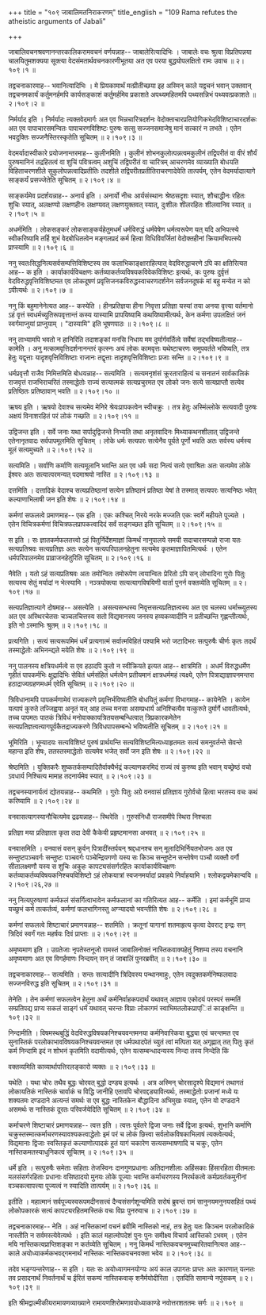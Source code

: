+++
title = "१०९ जाबालिमतनिराकरणम्"
title_english = "109 Rama refutes the atheistic arguments of Jabali"

+++


जाबालिवचनश्रवणानन्तरकालिकरामवचनं वर्णयन्नाह-- जाबालेरित्यादिभिः ।
जाबालेः वचः श्रुत्वा विप्रतिपन्नया चालयितुमशक्यया सूक्त्या
वेदसंमतार्थवचनकारणीभूतया अत एव परया बुद्ध्योपलक्षितो रामः उवाच  ॥ 
२।१०९।१  ॥   

  

तद्वचनाकारमाह-- भवानित्यादिभिः । मे प्रियकामार्थं मत्प्रीतीच्छया इह
अस्मिन् काले यद्वचनं भवान् उक्तवान् तद्वचनमकार्यं कर्तुमनर्हमपि
कार्यसङ्काशं कर्तुमर्हमिव प्रकाशते अपथ्यमहितमपि पथ्यसन्निभं
पथ्यवत्प्रकाशते  ॥  २।१०९।२  ॥   

  

निर्मर्याद इति । निर्मर्यादः त्यक्तवेदमार्गः अत एव भिन्नचारित्रदर्शनः
वेदोक्ताचारप्रतियोगिकभेदविशिष्टाचारदर्शकः अत एव पापाचारसमन्वितः
पापाचरणविशिष्टः पुरुषः सत्सु सज्जनसमाजेषु मानं सत्कारं न लभते । एतेन
भवदुक्तिः सज्जनैस्तिरस्कृतेति सूचितम्  ॥  २।१०९।३  ॥   

  

वेदमर्यादास्वीकारे प्रयोजनान्तरमाह-- कुलीनमिति । कुलीनं
शोभनकुलोत्पन्नत्वमकुलीनं तद्विपरीतं वा वीरं शौर्यं पुरुषमानिनं
तद्रहितत्वं वा शुचिं पवित्रत्वम् अशुचिं तद्विपरीतं वा चारित्रम् आचरणमेव
व्याख्याति बोधयति विहिताचरणशीले सुकुलोपन्नत्वादिप्रतीतिः तदशीले
तद्विपरीतप्रतीतिराचरणादेवेति तात्पर्यम्, एतेन वेदमर्यादात्यागे साङ्कर्यं
प्रसज्जेतेति सूचितम्  ॥  २।१०९।४  ॥   

  

साङ्कर्यमेव प्रदर्शयन्नाह-- अनार्य इति । अनार्यो नीचः आर्यसंस्थानः
श्रेष्ठसदृशः स्यात्, शौचाद्धीनः रहितः शुचिः स्यात्, अलक्षण्यो लक्षणहीनः
लक्षण्यवत् लक्षणयुक्तवत् स्यात्, दुःशीलः शीलरहितः शीलवानिव स्यात्  ॥ 
२।१०९।५  ॥   

  

अधर्ममिति । लोकसङ्करं लोकसाङ्कर्यहेतुमधर्मं धर्मविरुद्धं धर्मवेषेण
धर्मत्वरूपेण यत् यदि अभिपत्स्ये स्वीकरिष्यामि तर्हि शुभं वेदबोधितत्वेन
मङ्गलप्रदं कर्म हित्वा विधिविवर्जितां वेदोक्तहीनां क्रियामभिपत्स्ये
प्राप्स्यामि  ॥  २।१०९।६  ॥   

  

ननु स्वतःसिद्धनित्यसर्वसम्पत्तिविशिष्टस्य तव फलाभिकाङ्क्षाराहित्यात्
वेदविरुद्धाचरणे ऽपि का क्षतिरित्यत आह-- क इति । कार्याकार्यविचक्षणः
कर्तव्याकर्तव्यविषयकविवेकविशिष्टः इत्यर्थः, कः पुरुषः दुर्वृत्तं
वेदविरुद्धवृत्तिविशिष्टमत एव लोकदूषणं प्रवृत्तिजनकविरुद्धस्वाचरणदर्शनेन
सर्वजनदूषकं मां बहु मन्येत न को ऽपीत्यर्थः  ॥  २।१०९।७  ॥   

  

ननु किं बहुमानेनेत्यत आह-- कस्येति । हीनप्रतिज्ञया हीना निवृत्ता
प्रतिज्ञा यस्यां तया अनया वृत्त्या वर्तमानो ऽहं वृत्तं
स्वधर्मच्युतिरूपवृत्तान्तं कस्य यास्यामि प्रापयिष्यामि
कथयिष्यामीत्यर्थः, केन कर्मणा उपलक्षितं जनं स्वर्गमाप्नुयां प्राप्नुयाम्
। "दास्यामि" इति भूषणपाठः  ॥  २।१०९।८  ॥   

  

ननु ताभ्यामपि भवतो न हानिरिति तदाशङ्कां मनसि निधाय मम दुर्मार्गवर्तित्वे
सर्वेषां तद्भविष्यतीत्याह-- कामेति । अनु मत्कामवृत्तिदर्शनानन्तरं
कृत्स्नः अयं लोकः कामवृत्तः यथेष्टाचरणः समुपवर्तते भविष्यति, तत्र हेतुः
यद्वृत्ताः यादृशवृत्तिविशिष्टाः राजानः तद्वृत्ताः तादृशवृत्तिविशिष्टाः
प्रजाः सन्ति  ॥  २।१०९।९  ॥   

  

धर्मप्रवृत्तौ राजैव निमित्तमिति बोधयन्नाह-- सत्यमिति । सत्यमनृशंसं
क्रूरताराहित्यं च सनातनं सार्वकालिकं राजवृत्तं राजभिराचरितं तस्माद्धेतोः
राज्यं सत्यात्मकं सत्यप्रचुरमत एव लोको जनः सत्ये सत्यप्राप्तौ सत्येव
प्रतिष्ठितः प्रतिष्ठावान् भवति  ॥  २।१०९।१०  ॥   

  

ऋषय इति । ऋषयो देवाश्च सत्यमेव मेनिरे श्रेयःप्रापकत्वेन स्वीचक्रुः ।
तत्र हेतुः अस्मिंल्लोके सत्यवादी पुरुषः अक्षयं विनाशरहितं परं लोकं
गच्छति  ॥  २।१०९।११  ॥   

  

उद्विजन्त इति । सर्वे जनाः यथा सर्पादुद्विजन्ते निभ्यति तथा अनृतवादिनः
मिथ्याकथनशीलात् उद्विजन्ते एतेनानृतवादः सर्वपापमूलमिति सूचितम् । लोके
धर्मः सत्यपरः सत्येनैव पूर्यते पूर्णो भवति अतः सर्वस्य धर्मस्य मूलं
सत्यमुच्यते  ॥  २।१०९।१२  ॥   

  

सत्यमिति । सर्वाणि कर्माणि सत्यमूलानि भवन्ति अत एव धर्मः सदा नित्यं
सत्ये एवाश्रितः अतः सत्यमेव लोके ईश्वरः अतः सत्यात्परमन्यत् पदमाश्रयो
नास्ति  ॥  २।१०९।१३  ॥   

  

दत्तमिति । दत्तादिकं वेदाश्च सत्यप्रतिष्ठानां सत्येन प्रतिष्ठानं
प्रतिष्ठा येषां ते तस्मात् सत्यपरः सत्यनिष्ठः भवेत् कल्याणाभिलाषी जन इति
शेषः  ॥  २।१०९।१४  ॥   

  

कर्मणां सफलत्वे प्रमाणमाह-- एक इति । एकः कश्चित् निरये नरके मज्जति एकः
स्वर्गे महीयते पूज्यते । एतेन विचित्रकर्मणां विचित्रफलप्रापकत्वादिदं
सर्वं सङ्गच्छत इति सूचितम्  ॥  २।१०९।१५  ॥   

  

स इति । सः ज्ञातकर्मफलतत्त्वो ऽहं पितुर्निर्देशमाज्ञां किमर्थं नानुपालये
समयी सदाचारसम्पन्नो राजा यतः सत्यप्रतिश्रवः सत्यप्रतिज्ञः अतः सत्येन
सत्यपरिपालनहेतुना सत्यमेव कृतमाज्ञापितमित्यर्थः । एतेन धर्मपरिपालनमेव
प्राव्राजनहेतुरिति सूचितम्  ॥  २।१०९।१६  ॥   

  

नैवेति । यतो ऽहं सत्यप्रतिश्रवः अतः तमोन्वितः तमोरूपेण त्वयान्वितः
प्रेरितो ऽपि सन् लोभादिना गुरोः पितुः सत्यस्य सेतुं मर्यादां न
भेत्स्यामि । नञ्त्रयोक्त्या सत्यत्यागविषयिणी वार्ता पुनर्न वक्तव्येति
सूचितम्  ॥  २।१०९।१७  ॥   

  

सत्यप्रतिज्ञात्यागे दोषमाह-- असत्येति । असत्यसन्धस्य
निवृत्तसत्यप्रतिज्ञत्वस्य अत एव चलस्य धर्माच्च्युतस्य अत एव अस्थिरचेतसः
चञ्चलचित्तस्य सतो विद्यमानस्य जनस्य हव्यकव्यादीनि न प्रतीच्छन्ति
गृह्णन्तीत्यर्थः, इति नो ऽस्माभिः श्रुतम्  ॥  २।१०९।१८  ॥   

  

प्रत्यगिति । सत्यं सत्यरूपमिमं धर्मं प्रत्यगात्मं सर्वात्मविहितं पश्यामि
भरो जटादिभरः सत्पुरुषैः चीर्णः कृतः तदर्थं तस्माद्धेतोः अभिनन्द्यते
मयेति शेषः  ॥  २।१०९।१९  ॥   

  

ननु पालनस्य क्षत्रियधर्मत्वे स एव हठादपि कुतो न स्वीक्रियते इत्यत आह--
क्षात्रमिति । अधर्मं विरुद्धधर्मेण गृहीतं पापकर्मभिः क्षुद्रादिभिः
सेवितं धर्मसंहितं धर्मत्वेन प्रतीयमानं क्षात्रधर्ममहं त्यक्ष्ये, एतेन
पित्राद्याज्ञापनमन्तरा हठाद्राज्यग्रहणमधर्म एवेति सूचितम्  ॥  २।१०९।२०
 ॥   

  

त्रिविधानामपि पापकर्मणामेवं राज्यकरणे प्रवृत्तिर्भविष्यतीति बोधयितुं
कर्मणां विभागमाह-- कायेनेति । कायेन यत्पापं कुरुते तज्जिह्वया अनृतं यत्
आह तच्च मनसा असम्प्रधार्य अनिश्चित्यैव यत्कुरुते दुर्मार्गे
धावतीत्यर्थः, तच्च पापमतः पातकं त्रिविधं मनोवाक्कायत्रितयसम्बन्धित्वात्
त्रिप्रकारकमेतेन सत्यप्रतिज्ञत्वत्यागपूर्वकैतद्राज्यकरणे
त्रिविधपापसम्बन्धे भविष्यतीति सूचितम्  ॥  २।१०९।२१  ॥   

  

भूमिरिति । भूम्यादयः सत्यविशिष्टं पुरुषं प्रार्थयन्ति
सत्यविशिष्टमित्यध्याहृतमतः सत्यं समनुवर्तन्ते सेवन्ते महान्त इति शेषः,
ततस्तस्माद्धेतोः सत्यमेव भजेत् सर्वो जन इति शेषः  ॥  २।१०९।२२  ॥   

  

श्रेष्ठमिति । युक्तिकरैः शुष्कतर्कसम्पादितैर्वाक्यैर्भद्रं कल्याणकरमिदं
राज्यं त्वं कुरुष्व इति भवान् यच्छ्रेष्ठं वचो ऽवधार्य निश्चित्य मामाह
तदनार्यमेव स्यात्  ॥  २।१०९।२३  ॥   

  

तद्वचनस्यानार्यत्वं द्योतयन्नाह-- कथमिति । गुरोः पितुः अग्रे वनवासं
प्रतिज्ञाय गुरोर्वचो हित्वा भरतस्य वचः कथं करिष्यामि  ॥  २।१०९।२४  ॥   

  

वनवासत्यागस्यानौचित्यमेव द्रढयन्नाह-- स्थिरेति । गुरुसंनिधौ राजसमीपे
स्थिरा निश्चला  

प्रतिज्ञा मया प्रतिज्ञाता कृता तदा देवी कैकेयी प्रहृष्टमानसा अभवत्  ॥ 
२।१०९।२५  ॥   

  

वनवासमिति । वनवासं वसन् कुर्वन् पित्रादींस्तर्पयन् श्रद्दधानश्च सन्
मूलादिभिर्नियतभोजनः अत एव सन्तुष्टपञ्चवर्गः सन्तुष्टः पञ्चवर्गः
पञ्चेन्द्रियगणो यस्य सः किञ्च सन्तुष्टेन सन्तोषेण पञ्चौ व्यक्तौ वर्गौ
सीतालक्ष्मणौ यस्य स शुचिः अकुहः कापट्यसंसर्गरहितः कार्याकार्यविचक्षणः
कर्तव्याकर्तव्यविषयकनिश्चयविशिष्टो ऽहं लोकयात्रां स्वजनमर्यादां प्रवाहये
निर्वाहयामि । श्लोकद्वयमेकान्वयि  ॥  २।१०९।२६,२७  ॥   

  

ननु नित्यपुरुषाणां कर्मफलं संसर्गित्वाभावेन कर्मफलानां का गतिरित्यत आह--
कर्मेति । इमां कर्मभूमिं प्राप्य यच्छुभं कर्म तत्कर्तव्यं, कर्मणां
फलभागिनस्तु अग्न्यादयो भवन्तीति शेषः  ॥  २।१०९।२८  ॥   

  

कर्मणां सफलत्वे शिष्टाचारं प्रमाणयन्नाह-- शतमिति । क्रतूनां यागानां
शतमाहृत्य कृत्वा देवराट् इन्द्रः सन् त्रिदिवं स्वर्गं गतः महर्षयः दिवं
प्राप्ताः  ॥  २।१०९।२९  ॥   

  

अमृष्यमाण इति । उग्रतेजाः नृपतेस्तनूजो रामस्तं जाबालिनोक्तं
नास्तिकवाक्यहेतुं निशम्य तस्य वचनानि अमृष्यमाणः अत एव विगर्हमाणः
निन्दयन् सन् तं जाबालिं पुनरब्रवीत्  ॥  २।१०९।३०  ॥   

  

तद्वचनाकारमाह-- सत्यमिति । सन्तः सत्यादीनि त्रिदिवस्य पन्थानमाहुः, एतेन
त्वदुक्तकर्मनिष्फलवादः सज्जनविरुद्ध इति सूचितम्  ॥  २।१०९।३१  ॥   

  

तेनेति । तेन कर्मणां सफलत्वेन हेतुना अर्थं कर्मनिर्वाहकपदार्थं यथावत्
आज्ञाय एकोदयं परस्परं सम्मतिं सम्प्रतिपद्य प्राप्य सकलं साङ्गं धर्मं
यथावत् चरन्तः विप्राः लोकागमं स्वाभिमतलोकप्राप्ितं काङ्क्षन्ति  ॥  १०९।३२
 ॥   

  

निन्दामीति । विषमस्थबुद्धिं वेदविरुद्धविषयकनिश्चयवन्तमनया कर्मनिवारिकया
बुद्ध्या एवं चरन्तमत एव सुनास्तिकं परलोकाभावविषयकनिश्चयवन्तमत एव
धर्मपथादपेतं च्युतं त्वां मत्पिता यत् अगृह्णात् तत् पितुः कृतं कर्म
निन्दामि इदं न शोभनं कृतमिति वदामीत्यर्थः, एतेन यत्सम्बन्धादन्यस्य
निन्दा तस्य निन्देति किं  

वक्तव्यमिति काव्यार्थापत्तिरलङ्कारो व्यक्तः  ॥  २।१०९।३३  ॥   

  

यथेति । यथा चोरः तथैव बुद्धः चोरवत् बुद्धो दण्ड्य इत्यर्थः । अत्र
अस्मिन् चोरसादृश्ये विद्यमानं तथागतं लोकायतिकं नास्तिकं चार्वाकं च
विद्धि जानीहि एतावपि चोरवद्दड्यावित्यर्थः, तस्माद्धेतोः प्रजानां मध्ये
यः शक्यतमः दण्डदाने अत्यन्तं समर्थः स एव बुद्धः नास्तिकेन बौद्धादिना
अभिमुखः स्यात्, एतेन यो दण्डदाने असमर्थः स नास्तिकं दूरतः परिवर्जयेदिति
सूचितम्  ॥  २।१०९।३४  ॥   

  

कर्माचरणे शिष्टाचारं प्रमाणयन्नाह-- त्वत्त इति । त्वत्तः पूर्वतरे द्विजा
जनाः सर्वे द्विजा इत्यर्थः, शुभानि कर्माणि
चक्रुस्तस्मात्कर्माचरणस्यावश्यकत्वाद्धेतोः इमं परं च लोकं छित्त्वा
सर्वलोकविषकाभिलाषं त्यक्त्वेत्यर्थः, विद्यमानाः द्विजाः स्वस्तिकृतं
कल्याणोत्पादकं हुतं यागं चकारेण सत्यसम्भाषणादि च चक्रुः, एतेन
नास्तिकमतस्याधुनिकत्वं सूचितम्  ॥  २।१०९।३५  ॥   

  

धर्मे इति । सत्पुरुषैः समेताः सहिताः तेजस्विनः दानगुणप्रधानाः
अतिदानशीलाः अहिंसकाः हिंसारहिता वीतमलाः मलसंसर्गरहिताः प्रधानाः
वसिष्ठादयो मुनयः लोके पूज्याः भवन्ति कर्माचरणस्य निरर्थकत्वे
कर्मप्रवर्तकमुनीनां वञ्चकत्वापत्त्या पूज्यत्वं न स्यादिति तात्पर्यम्  ॥ 
२।१०९।३६  ॥   

  

इतीति । महात्मानं सर्वपूज्यस्वरूपमदीनसत्त्वं दैन्यसंसर्गशून्यमिति सरोषं
ब्रुवन्तं रामं सानुनयमनुनयसहितं पथ्यं लोकोपकारकं सत्यं
कापट्यरहितमास्तिकं वचः विप्रः पुनरुवाच  ॥  २।१०९।३७  ॥   

  

तद्वचनाकारमाह-- नेति । अहं नास्तिकानां वचनं ब्रवीमि नास्तिको नाहं, तत्र
हेतुः यतः किञ्चन परलोकादिकं नास्तीति न सर्वमस्त्येवेत्यर्थः । इति कालं
महात्मोपदेशं पुनः पुनः समीक्ष्य विचार्य आस्तिको ऽभवम् । एतेन मयि
नास्तिकत्वप्राप्तिशङ्का न कर्तव्येति सूचितम् । ननु किमर्थं
नास्तिकवचनमुच्चारितवानित्यत आह-- काले अयोध्याकर्मकभवद्गमनार्थं नास्तिकः
नास्तिकवचनवक्ता भवेय  ॥  २।१०९।३८  ॥   

  

तदेव भङ्ग्यन्तरेणाह-- स इति । यतः सः अयोध्यागमनयोग्यः अयं काल उपागतः
प्राप्तः अतः कारणात् यत्नतः तव प्रसादनार्थं निवर्तनार्थं च ईरितं सकम्पं
नास्तिकवाक् शनैर्मयोदीरिता । एतदिति सामान्ये नपुंसकम्  ॥  २।१०९।३९  ॥   

  

इति श्रीमद्वाल्मीकीयरामायणव्याख्याने रामायणशिरोमणावयोध्याकाण्डे
नवोत्तरशततमः सर्गः  ॥  २।१०९  ॥   

  

  


